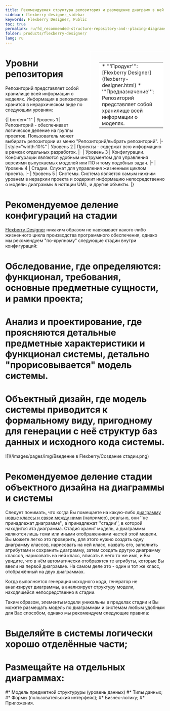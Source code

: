 ```yaml
---
title: Рекомендуемая структура репозитория и размещение диаграмм в ней
sidebar: flexberry-designer_sidebar
keywords: Flexberry Designer, Public
toc: true
permalink: ru/fd_recommended-structure-repository-and--placing-diagrams.html
folder: products/flexberry-designer/
lang: ru
---
```


<div style="margin:5px; padding-left:28px; float:right; width:40%; outline:1px solid white;">
<br>
<table border="0" width="100%" bgcolor="#6495ED">
<tbody><tr><td bgcolor="#FFFFFF">
* '''Продукт''': [Flexberry Designer](flexberry-designer.html)
* '''Предназначение''': Репозиторий представляет собой хранилище всей информации о моделях.
</td>
</tr></tbody></table></a>
</div>

# Уровни репозитория

Репозиторий представляет собой хранилище всей информации о моделях. Информация в репозитории хранится в иерархическом виде по следующим уровням:
 
{| border="1"
| Уровень 1
| Репозиторий - обеспечивает логическое деление на группы проектов. Пользователь может выбирать репозитории из меню "Репозиторий/выбрать репозиторий". 
|-
| style="width:10%" | Уровень 2
| Проекты - содержат всю информацию в рамках отдельных разработок.
|-
| Уровень 3
| Конфигурации. Конфигурации являются удобным инструментом для управления версиями выпускаемых моделей или ПО и тому подобных задач.
|-
| Уровень 4
| Стадии. Служат для управления жизненным циклом проекта.
|-
| Уровень 5
|  Системы. Система является самым нижним уровнем в иерархии проекта и содержит информацию непосредственно о модели: диаграммы в нотации UML, и другие объекты. 
|}

# Рекомендуемое деление конфигураций на стадии

[Flexberry Designer](flexberry-designer.html) никаким образом не навязывает какого-либо жизненного цикла производства программного обеспечения, однако мы рекомендуем "по-крупному" следующие стадии внутри конфигураций:

# Обследование, где определяются: функционал, требования, основные предметные сущности, и рамки проекта; 
# Анализ и проектирование, где проясняются детальные предметные характеристики и функционал системы, детально "прорисовывается" модель системы. 
# Объектный дизайн, где модель системы приводится к формальному виду, пригодному для генерации с неё структур баз данных и исходного кода системы.

![](/images/pages/img/Введение в Flexberry/Создание стадии.png)

# Рекомендуемое деление стадии объектного дизайна на диаграммы и системы

Следует понимать, что когда Вы помещаете на какую-либо [диаграмму новые классы и связи между ними](fd_class-diagram.html) (например), реально, они ''не принадлежат диаграмме'', а принадлежат ''стадии'', в которой находится эта диаграмма. Стадия хранит модель, а диаграммы являются лишь теми или иными отображениями частей этой модели. Вы можете легко это проверить, для этого нужно создать одну диаграмму классов, нарисовать на ней класс, назвать его, заполнить атрибутами и сохранить диаграмму, затем создать другую диаграмму классов, нарисовать на ней класс, вписать в него то же имя, и Вы увидите, что в нём автоматически отобразятся те атрибуты, которые Вы ввели на первой диаграмме. На самом деле это - один и тот же класс, отображённый на двух диаграммах.


Когда выполняется генерация исходного кода, генератор не анализирует диаграммы, а анализирует структуру модели, находящейся непосредственно в стадии.


Таким образом, элементы модели уникальны в пределах стадии и Вы можете размещать модель по диаграммам и системам любым удобным для Вас способом, однако мы рекомендуем следующие правила:
# Выделяйте в системы логически хорошо отделённые части; 
# Размещайте на отдельных диаграммах: 
#* Модель предметной структуруры (уровень данных) 
#* Типы данных; 
#* Формы (пользовательский интерфейс); 
#* Бизнес-логику; 
#* Приложения. 
